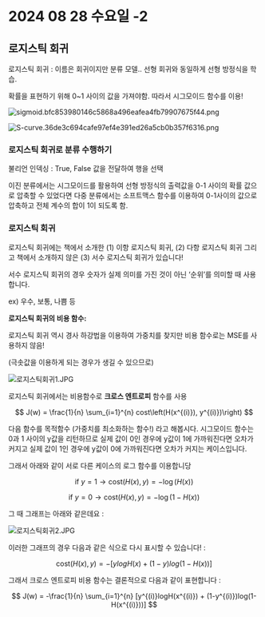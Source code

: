 # 2024 08 28 수요일 -2

## 로지스틱 회귀

로지스틱 회귀 : 이름은 회귀이지만 분류 모델.. 선형 회귀와 동일하게 선형 방정식을 학습.

확률을 표현하기 위해 0~1 사이의 값을 가져야함. 따라서 시그모이드 함수를 이용!

![sigmoid.bfc853980146c5868a496eafea4fb79907675f44.png](2024%2008%2028%20%E1%84%89%E1%85%AE%E1%84%8B%E1%85%AD%E1%84%8B%E1%85%B5%E1%86%AF%20-2%205188ca7051844dd187b22f4edcc81ffa/sigmoid.bfc853980146c5868a496eafea4fb79907675f44.png)

![S-curve.36de3c694cafe97ef4e391ed26a5cb0b357f6316.png](2024%2008%2028%20%E1%84%89%E1%85%AE%E1%84%8B%E1%85%AD%E1%84%8B%E1%85%B5%E1%86%AF%20-2%205188ca7051844dd187b22f4edcc81ffa/S-curve.36de3c694cafe97ef4e391ed26a5cb0b357f6316.png)

### 로지스틱 회귀로 분류 수행하기

불리언 인덱싱 : True, False 값을 전달하여 행을 선택

이진 분류에서는 시그모이드를 활용하여 선형 방정식의 출력값을 0-1 사이의 확률 값으로 압축할 수 있었다면 다중 분류에서는 소프트맥스 함수를 이용하여 0-1사이의 값으로 압축하고 전체 계수의 합이 1이 되도록 함. 

### 로지스틱 회귀

로지스틱 회귀에는 책에서 소개한 (1) 이항 로지스틱 회귀, (2) 다항 로지스틱 회귀 그리고 책에서 소개하지 않은 (3) 서수 로지스틱 회귀가 있습니다!

서수 로지스틱 회귀의 경우 숫자가 실제 의미를 가진 것이 아닌 ‘순위’를 의미할 때 사용합니다.

ex) 우수, 보통, 나쁨 등

**로지스틱 회귀의 비용 함수:**

로지스틱 회귀 역시 경사 하강법을 이용하여 가중치를 찾지만 비용 함수로는 MSE를 사용하지 않음!

(극솟값을 이용하게 되는 경우가 생길 수 있으므로)

![로지스틱회귀1.JPG](2024%2008%2028%20%E1%84%89%E1%85%AE%E1%84%8B%E1%85%AD%E1%84%8B%E1%85%B5%E1%86%AF%20-2%205188ca7051844dd187b22f4edcc81ffa/%25E1%2584%2585%25E1%2585%25A9%25E1%2584%258C%25E1%2585%25B5%25E1%2584%2589%25E1%2585%25B3%25E1%2584%2590%25E1%2585%25B5%25E1%2586%25A8%25E1%2584%2592%25E1%2585%25AC%25E1%2584%2580%25E1%2585%25B11.jpg)

로지스틱 회귀에서는 비용함수로 **크로스 엔트로피** 함수를 사용

$$
J(w) = \frac{1}{n} \sum_{i=1}^{n} cost\left(H(x^{(i)}), y^{(i)})\right)
$$

다음 함수를 목적함수 (가중치를 최소화하는 함수!) 라고 해봅시다. 시그모이드 함수는 0과 1 사이의 y값을 리턴하므로 실제 값이 0인 경우에 y값이 1에 가까워진다면 오차가 커지고 실제 값이 1인 경우에 y값이 0에 가까워진다면 오차가 커지는 케이스입니다.

그래서 아래와 같이 서로 다른 케이스의 로그 함수를 이용합니당

$$
\text{if } y=1 → \text{cost}\left( H(x), y \right) = -\log(H(x))
$$

$$
\text{if } y=0 → \text{cost}\left( H(x), y \right) = -\log(1-H(x))
$$

그 때 그래프는 아래와 같은데요 : 

![로지스틱회귀2.JPG](2024%2008%2028%20%E1%84%89%E1%85%AE%E1%84%8B%E1%85%AD%E1%84%8B%E1%85%B5%E1%86%AF%20-2%205188ca7051844dd187b22f4edcc81ffa/%25E1%2584%2585%25E1%2585%25A9%25E1%2584%258C%25E1%2585%25B5%25E1%2584%2589%25E1%2585%25B3%25E1%2584%2590%25E1%2585%25B5%25E1%2586%25A8%25E1%2584%2592%25E1%2585%25AC%25E1%2584%2580%25E1%2585%25B12.jpg)

이러한 그래프의 경우 다음과 같은 식으로 다시 표시할 수 있습니다! :

$$
\text{cost}\left( H(x), y \right) = -[ylogH(x) + (1-y)log(1-H(x))]
$$

그래서 크로스 엔트로피 비용 함수는 결론적으로 다음과 같이 표현합니다 :

$$
J(w) = -\frac{1}{n} \sum_{i=1}^{n} [y^{(i)}logH(x^{(i)}) + (1-y^{(i)})log(1-H(x^{(i)}))]
$$